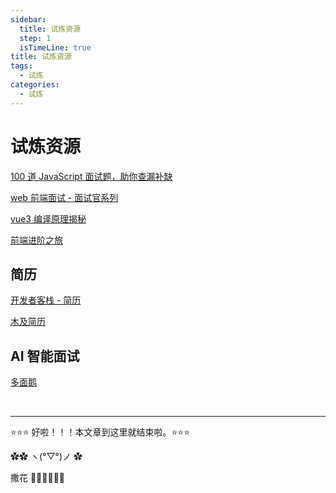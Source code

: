 ```yaml
---
sidebar:
  title: 试炼资源
  step: 1
  isTimeLine: true
title: 试炼资源
tags:
  - 试炼
categories:
  - 试炼
---
```


# 试炼资源

[100 道 JavaScript 面试题，助你查漏补缺](https://juejin.cn/post/6992525007716876325)

[web 前端面试 - 面试官系列](https://vue3js.cn/interview/es6/var_let_const.html)

[vue3 编译原理揭秘](https://vue-compiler.iamouyang.cn/)

[前端进阶之旅](https://interview.poetries.top/)

## 简历

[开发者客栈 - 简历](https://www.developers.pub/resume)

[木及简历](https://www.mujicv.com)

## AI 智能面试

[多面鹅](https://offergoose.cn/)

<br/>
<hr />

⭐️⭐️⭐️ 好啦！！！本文章到这里就结束啦。⭐️⭐️⭐️

✿✿ ヽ(°▽°)ノ ✿

撒花 🌸🌸🌸🌸🌸🌸

